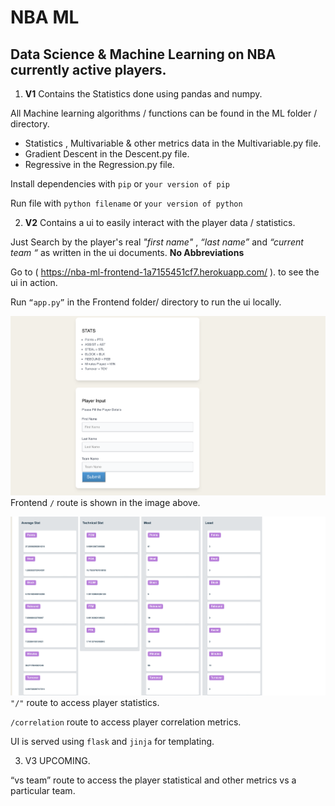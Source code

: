 # NBA ML

## Data Science & Machine Learning on NBA currently active players. 

1. **V1** Contains the Statistics done using  pandas  and numpy. 

All Machine learning algorithms / functions can be found in the ML folder / directory. 

- Statistics , Multivariable & other metrics data in the Multivariable.py file. 
- Gradient Descent in the Descent.py file. 
- Regressive in the Regression.py file. 

Install dependencies with ```pip``` or  ```your version of pip```

Run file with ```python filename``` or ```your version of python```


2. **V2** Contains a ui to easily interact with the player data / statistics. 

Just Search by the player's real *"first name"* , *“last name”* and *“current team “* as written in the ui documents. **No Abbreviations**

Go to ( https://nba-ml-frontend-1a7155451cf7.herokuapp.com/ ). to see the ui in action. 

Run ```“app.py”``` in the Frontend folder/ directory to run the ui locally. 


![Player Input Frontend](player_input.png)
Frontend ```/``` route is shown in the image above.



![Player Stastistics](statistics.png)
```"/"``` route to access player statistics.

```/correlation``` route to access player correlation metrics.

UI is served using ```flask``` and ```jinja``` for templating. 

3. V3 UPCOMING. 

“vs team” route to access the player statistical and other metrics vs a particular team. 
